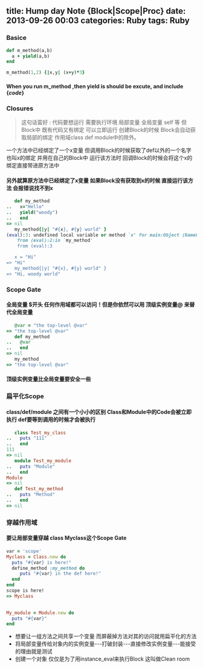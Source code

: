 title: Hump day Note  {Block|Scope|Proc}
date: 2013-09-26 00:03
categories: Ruby
tags: Ruby
---

### Basice

``` ruby
def m_method(a,b)
  a + yield(a,b)
end 

m_method(1,2) {|x,y| (x+y)*3} 
```

#### When you run m_method ,then yield is should be excute, and include {_code_}

### Closures

> 这句话蛮好 : 代码要想运行 需要执行环境   局部变量 全局变量 self 等  但Block中 既有代码又有绑定 可以立即运行
创建Block的时候 Block会自动获取局部的绑定 作用域class def module中的除外。

一个方法中已经绑定了一个x变量 但调用Block的时候获取了def以外的一个名字也叫x的绑定 并用在自己的Block中 运行该方法时 回调Block的时候会将这个x的绑定直接带进原方法中 

#### 另外就算原方法中已经绑定了x变量 如果Block没有获取到x的时候 直接运行该方法 会报错说找不到x 

``` ruby
   def my_method 
..   x="Hello" 
..   yield("woody") 
..   end
=> nil
   my_method{|y| "#{x}, #{y} world" }
(eval):3: undefined local variable or method `x' for main:Object (NameError)
	from (eval):2:in `my_method'
	from (eval):3

   x = "Hi"
=> "Hi"
   my_method{|y| "#{x}, #{y} world" }
=> "Hi, woody world"
```
<!-- more -->

### Scope Gate

#### 全局变量 $开头 任何作用域都可以访问！但是你依然可以用  顶级实例变量@ 来替代全局变量

``` ruby 
   @var = "the top-level @var"
=> "the top-level @var"
   def my_method 
..   @var 
..   end
=> nil
   my_method
=> "the top-level @var"
```
#### 顶级实例变量比全局变量要安全一些

### 扁平化Scope

#### class/def/module 之间有一个小小的区别 Class和Module中的Code会被立即执行  def要等到调用的时候才会被执行

``` ruby 
   class Test_my_class 
..   puts "111" 
..   end
111
=> nil
   module Test_my_module 
..   puts "Module" 
..   end
Module
=> nil
   def Test_my_method 
..   puts "Method" 
..   end
=> nil
```

### 穿越作用域

#### 要让局部变量穿越 class Myclass这个Scope Gate 

``` ruby
var = 'scope'
Myclass = Class.new do
  puts "#{var} is here!"
  define_method :my_method do
     puts "#{var} in the def here!"
  end
end
scope is here!
=> Myclass
 

My_module = Module.new do
  puts "#{var}"
end
```

* 想要让一组方法之间共享一个变量 而屏蔽掉方法对其的访问就用扁平化的方法
* 将局部变量传给对象内的实例变量---打破封装---直接修改实例变量---能接受的理由就是测试
* 创建一个对象 仅仅是为了用instance_eval来执行Block 这叫做Clean room
